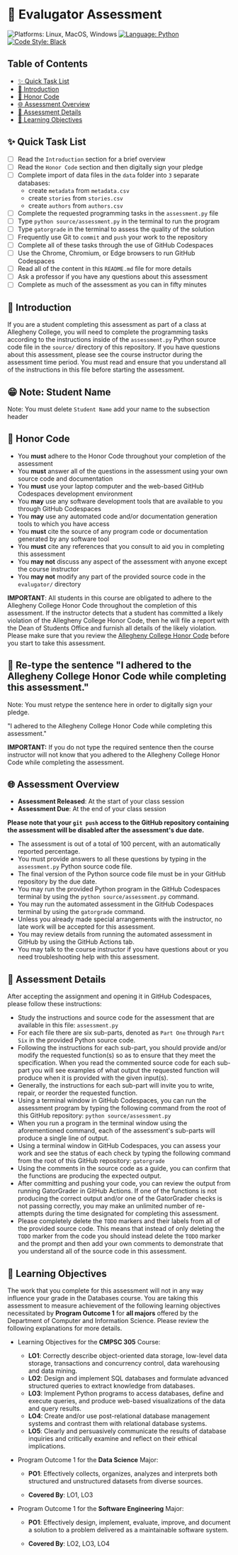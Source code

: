 # 🚀 Evalugator Assessment

![Platforms: Linux, MacOS, Windows](https://img.shields.io/badge/Platform-Linux%20%7C%20MacOS%20%7C%20Windows-blue.svg)
[![Language: Python](https://img.shields.io/badge/Language-Python-blue.svg)](https://www.python.org/)
[![Code Style: Black](https://img.shields.io/badge/Code%20Style-Black-blue.svg)](https://github.com/psf/black)

## Table of Contents

* [✨ Quick Task List](#-quick-task-list)
* [🧗 Introduction](#-introduction)
* [🚧 Honor Code](#-honor-code)
* [🌐 Assessment Overview](#-assessment-overview)
* [🔬 Assessment Details](#-assessment-details)
* [📙 Learning Objectives](#-learning-objectives)

## ✨ Quick Task List

- [ ] Read the `Introduction` section for a brief overview
- [ ] Read the `Honor Code` section and then digitally sign your pledge
- [ ] Complete import of data files in the `data` folder into `3` separate databases:
  - create `metadata` from `metadata.csv`
  - create `stories` from `stories.csv`
  - create `authors` from `authors.csv`
- [ ] Complete the requested programming tasks in the `assessment.py` file
- [ ] Type `python source/assessment.py` in the terminal to run the program
- [ ] Type `gatorgrade` in the terminal to assess the quality of the solution
- [ ] Frequently use Git to `commit` and `push` your work to the repository
- [ ] Complete all of these tasks through the use of GitHub Codespaces
- [ ] Use the Chrome, Chromium, or Edge browsers to run GitHub Codespaces
- [ ] Read all of the content in this `README.md` file for more details
- [ ] Ask a professor if you have any questions about this assessment
- [ ] Complete as much of the assessment as you can in fifty minutes

## 🧗 Introduction

If you are a student completing this assessment as part of a class at Allegheny
College, you will need to complete the programming tasks according to the
instructions inside of the `assessment.py` Python source code file in the
`source/` directory of this repository. If you have questions about this
assessment, please see the course instructor during the assessment time period.
You must read and ensure that you understand all of the instructions in this
file before starting the assessment.

## 😁 Note: Student Name

Note: You must delete `Student Name` add your name to the subsection header

## 🚧 Honor Code

- You **must** adhere to the Honor Code throughout your completion of the assessment
- You **must** answer all of the questions in the assessment using your own source code and documentation
- You **must** use your laptop computer and the web-based GitHub Codespaces development environment
- You **may** use any software development tools that are available to you through GitHub Codespaces
- You **may** use any automated code and/or documentation generation tools to which you have access
- You **must** cite the source of any program code or documentation generated by any software tool
- You **must** cite any references that you consult to aid you in completing this assessment
- You **may not** discuss any aspect of the assessment with anyone except the course instructor
- You **may not** modify any part of the provided source code in the `evalugator/` directory

**IMPORTANT**: All students in this course are obligated to adhere to the
Allegheny College Honor Code throughout the completion of this assessment. If
the instructor detects that a student has committed a likely violation of the
Allegheny College Honor Code, then he will file a report with the Dean of
Students Office and furnish all details of the likely violation. Please make
sure that you review the [Allegheny College Honor
Code](https://sites.allegheny.edu/about/honor-code/) before you start to take
this assessment.

## 🌟 Re-type the sentence "I adhered to the Allegheny College Honor Code while completing this assessment."

Note: You must retype the sentence here in order to digitally sign your pledge.

"I adhered to the Allegheny College Honor Code while completing this assessment."

**IMPORTANT:** If you do not type the required sentence then the course
instructor will not know that you adhered to the Allegheny College Honor Code
while completing the assessment.

## 🌐 Assessment Overview

- **Assessment Released**: At the start of your class session
- **Assessment Due**: At the end of your class session

**Please note that your `git push` access to the GitHub repository containing
the assessment will be disabled after the assessment's due date.**

- The assessment is out of a total of 100 percent, with an automatically reported percentage.
- You must provide answers to all these questions by typing in the `assessment.py` Python source code file.
- The final version of the Python source code file must be in your GitHub repository by the due date.
- You may run the provided Python program in the GitHub Codespaces terminal by using the `python source/assessment.py` command.
- You may run the automated assessment in the GitHub Codespaces terminal by using the `gatorgrade` command.
- Unless you already made special arrangements with the instructor, no late work will be accepted for this assessment.
- You may review details from running the automated assessment in GitHub by using the GitHub Actions tab.
- You may talk to the course instructor if you have questions about or you need troubleshooting help with this assessment.

## 🔬 Assessment Details

After accepting the assignment and opening it in GitHub Codespaces, please follow these instructions:

- Study the instructions and source code for the assessment that are available in this file: `assessment.py`
- For each file there are six sub-parts, denoted as `Part One` through `Part Six` in the provided Python source code.
- Following the instructions for each sub-part, you should provide and/or modify the requested function(s) so as to
ensure that they meet the specification. When you read the commented source code for each sub-part you will see examples
of what output the requested function will produce when it is provided with the given input(s).
- Generally, the instructions for each sub-part will invite you to write, repair, or reorder the requested function.
- Using a terminal window in GitHub Codespaces, you can run the assessment program by typing the following command from
the root of this GitHub repository: `python source/assessment.py`
- When you run a program in the terminal window using the aforementioned command, each of the assessment's sub-parts
will produce a single line of output.
- Using a terminal window in GitHub Codespaces, you can assess your work and see the status of each check by typing the
following command from the root of this GitHub repository: `gatorgrade`
- Using the comments in the source code as a guide, you can confirm that the functions are producing the expected output.
- After committing and pushing your code, you can review the output from running GatorGrader in GitHub Actions. If one
of the functions is not producing the correct output and/or one of the GatorGrader checks is not passing correctly, you
may make an unlimited number of re-attempts during the time designated for completing this assessment.
- Please completely delete the `TODO` markers and their labels from all of the provided source code. This means that
instead of only deleting the `TODO` marker from the code you should instead delete the `TODO` marker and the prompt and
then add your own comments to demonstrate that you understand all of the source code in this assessment.

## 📙 Learning Objectives

The work that you complete for this assessment will not in any way influence
your grade in the Databases course. You are taking this
assessment to measure achievement of the following learning objectives
necessitated by **Program Outcome 1** for **all majors** offered by the
Department of Computer and Information Science. Please review the following
explanations for more details.

- Learning Objectives for the **CMPSC 305** Course:

    - **LO1**: Correctly describe object-oriented data storage, low-level data storage, transactions and concurrency control, data warehousing and data mining.
    - **LO2**: Design and implement SQL databases and formulate advanced structured queries to extract knowledge from databases.
    - **LO3**: Implement Python programs to access databases, define and execute queries, and produce web-based visualizations of the data and query results.
    - **LO4**: Create and/or use post-relational database management systems and contrast them with relational database systems.
    - **LO5**: Clearly and persuasively communicate the results of database inquiries and critically examine and reflect on their ethical implications.

- Program Outcome 1 for the **Data Science** Major:

    - **PO1**: Effectively collects, organizes, analyzes and interprets both
    structured and unstructured datasets from diverse sources.

    - **Covered By**: LO1, LO3

- Program Outcome 1 for the **Software Engineering** Major:

    - **PO1**: Effectively design, implement, evaluate, improve, and document a
    solution to a problem delivered as a maintainable software system.

    - **Covered By**: LO2, LO3, LO4

